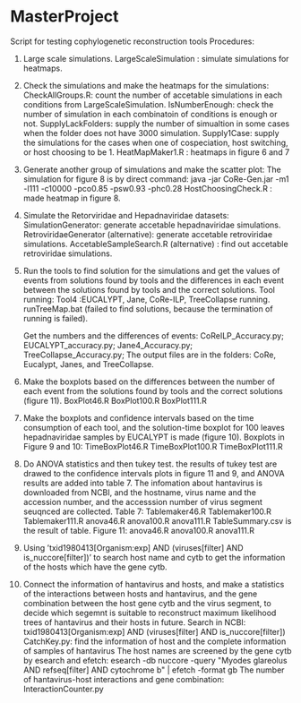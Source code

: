 # MasterProject
Script for testing cophylogenetic reconstruction tools
Procedures:
1. Large scale simulations.
    LargeScaleSimulation : simulate simulations for heatmaps.
      
2. Check the simulations and make the heatmaps for the simulations:
    CheckAllGroups.R: count the number of accetable simulations in each conditions from LargeScaleSimulation.
    IsNumberEnough: check the number of simulation in each combinatoin of conditions is enough or not.
    SupplyLackFolders: supply the number of simualtion in some cases when the folder does not have 3000 simulation.
    Supply1Case: supply the simulations for the cases when one of cospeciation, host switching, or host choosing to be 1.
    HeatMapMaker1.R : heatmaps in figure 6 and 7
    
3. Generate another group of simulations and make the scatter plot:
    The simulation for figure 8 is by direct command: java -jar CoRe-Gen.jar -m1 -l111 -c10000 -pco0.85 -psw0.93 -phc0.28
    HostChoosingCheck.R : made heatmap in figure 8. 
    
4. Simulate the Retorviridae and Hepadnaviridae datasets:
    SimulationGenerator: generate accetable hepadnaviridae simulations.
    RetroviridaeGenerator (alternative): generate accetable retroviridae simulations.
    AccetableSampleSearch.R (alternative) : find out accetable retroviridae simulations.
    
5. Run the tools to find solution for the simulations and get the values of events from solutions found by tools and the differences in each event between the solutions found by    tools and the correct solutions.
    Tool running:
    Tool4 :EUCALYPT, Jane, CoRe-ILP, TreeCollapse running.
    runTreeMap.bat (failed to find solutions, because the termination of running is failed).
    
    Get the numbers and the differences of events:
      CoReILP_Accuracy.py;
      EUCALYPT_accuracy.py;
      Jane4_Accuracy.py;
      TreeCollapse_Accuracy.py;
      The output files are in the folders: CoRe, Eucalypt, Janes, and TreeCollapse. 
      
5. Make the boxplots based on the differences between the number of each event from the solutions found by tools and the correct solutions (figure 11).
    BoxPlot46.R
    BoxPlot100.R
    BoxPlot111.R
    
6. Make the boxplots and confidence intervals based on the time consumption of each tool, and the solution-time boxplot for 100 leaves hepadnaviridae samples by EUCALYPT is made (figure 10). 
   Boxplots in Figure 9 and 10:
    TimeBoxPlot46.R
    TimeBoxPlot100.R
    TimeBoxPlot111.R

7. Do ANOVA statistics and then tukey test. the results of tukey test are drawed to the confidence intervals plots in figure 11 and 9, and ANOVA results are added into table 7. The infomation about hantavirus is downloaded from NCBI, and the hostname, virus name and the accession number, and the accesssion number of virus segment seuqnced are collected.
    Table 7:
      Tablemaker46.R
      Tablemaker100.R
      Tablemaker111.R
      anova46.R
      anova100.R
      anova111.R
      TableSummary.csv is the result of table.
    Figure 11:
     anova46.R
     anova100.R
     anova111.R

8. Using ’txid1980413[Organism:exp] AND (viruses[filter] AND is_nuccore[filter])’ to search host name and cytb to get the information of the hosts which have the gene cytb.
9. Connect the information of hantavirus and hosts, and make a statistics of the interactions between hosts and hantavirus, and the gene combination between the host gene cytb and the virus segment, to decide which segemnt is suitable to reconstruct maximum likelihood trees of hantavirus and their hosts in future.
    Search in NCBI: txid1980413[Organism:exp] AND (viruses[filter] AND is_nuccore[filter])
    CatchKey.py: find the information of host and the complete information of samples of hantavirus
  The host names are screened by the gene cytb by esearch and efetch: esearch -db nuccore -query "Myodes glareolus AND refseq[filter] AND cytochrome b" | efetch -format gb
  The number of hantavirus-host interactions and gene combination:
    InteractionCounter.py



